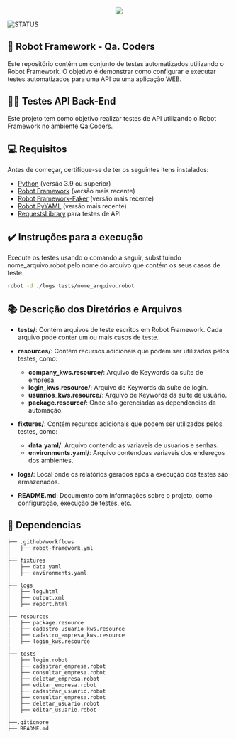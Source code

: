 <p align="center">
  <img src="https://static.wixstatic.com/media/676771_ff90eb66aa924b0b88cdd4df171f3d85~mv2.png/v1/fill/w_774,h_342,al_c,lg_1,q_85/676771_ff90eb66aa924b0b88cdd4df171f3d85~mv2.png">
</p>


![STATUS](https://img.shields.io/static/v1?label=STATUS&message=%20FINALIZADO&color=GREEN&style=for-the-badge)


## 💬 Robot Framework - Qa. Coders ##
Este repositório contém um conjunto de testes automatizados utilizando o Robot Framework. O objetivo é demonstrar como configurar e executar testes automatizados para uma API ou uma aplicação WEB.


## 👨‍💻 Testes API Back-End ##
Este projeto tem como objetivo realizar testes de API utilizando o Robot Framework no ambiente Qa.Coders.


## 💻 Requisitos ##
Antes de começar, certifique-se de ter os seguintes itens instalados:

- [Python](https://www.python.org/downloads/) (versão 3.9 ou superior)
- [Robot Framework](https://robotframework.org/) (versão mais recente)
- [Robot Framework-Faker](https://pypi.org/project/robotframework-faker/) (versão mais recente)
- [Robot PyYAML](https://pypi.org/project/PyYAML/) (versão mais recente)
- [RequestsLibrary](https://github.com/robotframework/RequestsLibrary) para testes de API


## ✔️ Instruções para a execução ##
Execute os testes usando o comando a seguir, substituindo nome_arquivo.robot pelo nome do arquivo que contém os seus casos de teste.
```bash
robot -d ./logs tests/nome_arquivo.robot
```


## 📚 Descrição dos Diretórios e Arquivos
- **tests/**: Contém arquivos de teste escritos em Robot Framework. Cada arquivo pode conter um ou mais casos de teste.

- **resources/**: Contém recursos adicionais que podem ser utilizados pelos testes, como:
  - **company_kws.resource/**: Arquivo de Keywords da suíte de empresa.
  - **login_kws.resource/**: Arquivo de Keywords da suíte de login.
  - **usuarios_kws.resource/**: Arquivo de Keywords da suíte de usuário.
  - **package.resource/**: Onde são gerenciadas as dependencias da automação.

- **fixtures/**: Contém recursos adicionais que podem ser utilizados pelos testes, como:
  - **data.yaml/**: Arquivo contendo as variaveis de usuarios e senhas.
  - **environments.yaml/**: Arquivo contendoas variaveis dos endereços dos ambientes.

- **logs/**: Local onde os relatórios gerados após a execução dos testes são armazenados.

- **README.md**: Documento com informações sobre o projeto, como configuração, execução de testes, etc.


## 📁 Dependencias ##
```
├── .github/workflows
│   ├── robot-framework.yml
│   
├── fixtures
│   ├── data.yaml
│   ├── environments.yaml
│
├── logs
│   ├── log.html
│   ├── output.xml
│   ├── report.html
│   
├── resources
|   ├── package.resource
|   ├── cadastro_usuario_kws.resource
|   ├── cadastro_empresa_kws.resource
|   ├── login_kws.resource
| 
├── tests
│   ├── login.robot
│   ├── cadastrar_empresa.robot
│   ├── consultar_empresa.robot
│   ├── deletar_empresa.robot
│   ├── editar_empresa.robot
│   ├── cadastrar_usuario.robot
│   ├── consultar_empresa.robot
│   ├── deletar_usuario.robot
│   ├── editar_usuario.robot
│   
├──.gitignore
├── README.md
```